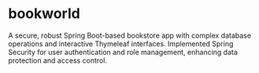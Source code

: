 # bookworld
A secure, robust Spring Boot-based bookstore app with complex database operations and interactive Thymeleaf interfaces. Implemented Spring Security for user authentication and role management, enhancing data protection and access control.
